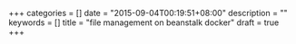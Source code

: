 +++
categories = []
date = "2015-09-04T00:19:51+08:00"
description = ""
keywords = []
title = "file management on beanstalk docker"
draft = true
+++

